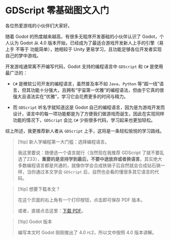 # GDScript 零基础图文入门

各位热爱游戏的小伙伴们大家好。

随着 Godot 的热度越来越高，有很多无程序开发基础的小伙伴认识了 Godot，个人认为 Godot 从 4.0 版本开始，已经成为了最适合游戏开发新人上手的引擎（易上手 不等于 功能简单），她相较于 Unity 更易学习，且功能足够各位开发者实现自己的梦中游戏。

开发游戏通常离不开编写代码，Godot 支持的编程语言中 `GDScript` 和 `C#` 是使用最广泛的：

- `C#` 是微软公司开发的编程语言，虽然普及率不如 `Java`、`Python` 等“超一线”语言，但其功能十分强大，且拥有“宇宙第一优雅”的编程语法，但由于它真的很强大且语法实在“优雅”，学习它会花费更多的时间与精力。

- 而 `GDScript` 听名字就知道这是 Godot 自己的编程语言，因为是为游戏开发而设计，语言中的每一项功能都是为了方便我们做游戏而诞生，因此在实现同样功能的情况下，`GDScript` 会比 `C#` 少些很多代码，学习起来也更加轻松。

综上所述，我更推荐新人者从 `GDScript` 上手，这将是一条轻松愉悦的学习路线。

> [!tip] 新人学编程第一大门槛：选择编程语言。
>
> 我这里要说：随便选一个语言就行（当然现在我推荐 GDScript 了就不要乱选了233），**重要的是坚持学到最后，不要中途放弃或者换语言**。其实绝大多数编程语言都是共通的，就像你学会合成铁镐子后自然就会合成钻石镐一样，当你通过本文学会 `GDScript` 后，自然也会看的懂很多其它语言的代码。

> [!tip] 想要下载本文？
>
> 在这个页面的右上角有一个打印按钮，点击即可保存 PDF 版本。
>
> 或者，直接点击这里：<a href="print.html">下载 PDF</a>。

> [!tip] Godot 版本
> 
> 编写本文时 Godot 刚刚推出了 4.0 rc2，所以文中按照 4.0 版本讲解。
